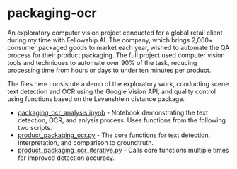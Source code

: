# packaging-ocr

An exploratory computer vision project conducted for a global retail client during my time with Fellowship.AI. The company, which brings 2,000+ consumer packaged goods to market each year, wished to automate the QA process for their product packaging. The full project used computer vision tools and techniques to automate over 90% of the task, reducing processing time from hours or days to under ten minutes per product. 

The files here consistute a demo of the exploratory work, conducting scene text detection and OCR using the Google Vision API, and quality control using functions based on the Levenshtein distance package.

* [packaging_ocr_analysis.ipynb](packaging_ocr_analysis.ipynb) - Notebook demonstrating the text detection, OCR, and anlysis process. Uses functions from the following two scripts.
* [product_packaging_ocr.py](product_packaging_ocr.py) - The core functions for text detection, interpretation, and comparison to groundtruth.
* [product_packaging_ocr_iterative.py](product_packaging_ocr_iterative.py) - Calls core functions multiple times for improved detection accuracy.
